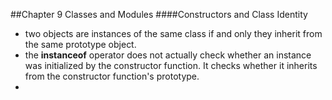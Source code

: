 ##Chapter 9 Classes and Modules
####Constructors and Class Identity

- two objects are instances of the same class if and only they inherit from the same prototype object.
- the **instanceof** operator does not actually check whether an instance was initialized by the constructor function. It checks whether it inherits from the constructor function's prototype.
- 
